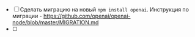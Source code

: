- [ ] Сделать миграцию на новый `npm install openai`. Инструкция по миграции - https://github.com/openai/openai-node/blob/master/MIGRATION.md
- [ ] 
